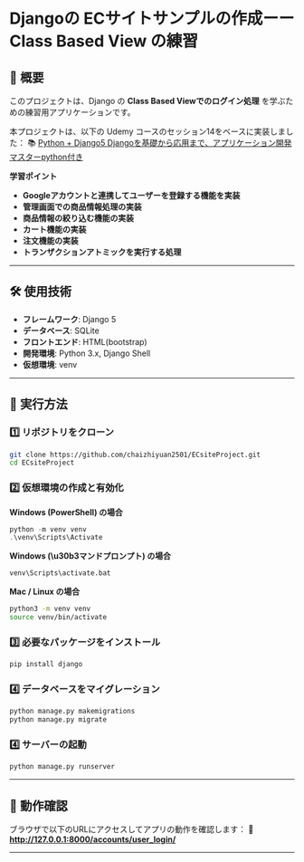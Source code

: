 # Djangoの ECサイトサンプルの作成ーーClass Based View の練習

## 📌 概要
このプロジェクトは、Django の **Class Based Viewでのログイン処理** を学ぶための練習用アプリケーションです。

本プロジェクトは、以下の Udemy コースのセッション14をベースに実装しました：
📚 [Python + Django5 Djangoを基礎から応用まで、アプリケーション開発マスターpython付き](https://www.udemy.com/share/103OHY3@5JdSpwpJtBk6FXDdLoQeB-D1g_nt31JH7eSso0Ld1otnAfjP6jSbJjPZHRQXrwCRsA==/)

**学習ポイント**
- **Googleアカウントと連携してユーザーを登録する機能を実装**
- **管理画面での商品情報処理の実装**
- **商品情報の絞り込む機能の実装**
- **カート機能の実装**
- **注文機能の実装**
- **トランザクションアトミックを実行する処理**

---

## 🛠️ 使用技術
- **フレームワーク**: Django 5
- **データベース**: SQLite
- **フロントエンド**: HTML(bootstrap)
- **開発環境**: Python 3.x, Django Shell
- **仮想環境**: venv

---

## 🚀 実行方法

### 1️⃣ **リポジトリをクローン**
```bash
git clone https://github.com/chaizhiyuan2501/ECsiteProject.git
cd ECsiteProject
```

### 2️⃣ **仮想環境の作成と有効化**
**Windows (PowerShell) の場合**
```powershell
python -m venv venv
.\venv\Scripts\Activate
```
**Windows (\u30b3マンドプロンプト) の場合**
```cmd
venv\Scripts\activate.bat
```
**Mac / Linux の場合**
```bash
python3 -m venv venv
source venv/bin/activate
```

### 3️⃣ **必要なパッケージをインストール**
```bash
pip install django
```

### 4️⃣ **データベースをマイグレーション**
```bash
python manage.py makemigrations
python manage.py migrate
```

### 4️⃣ **サーバーの起動**
```bash
python manage.py runserver
```

---

## 🎯 動作確認
ブラウザで以下のURLにアクセスしてアプリの動作を確認します：
🔗 **http://127.0.0.1:8000/accounts/user_login/**

---

